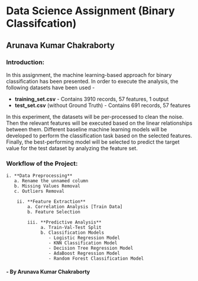 # Data Science Assignment (Binary Classifcation)
## Arunava Kumar Chakraborty


### Introduction:

In this assignment, the machine learning-based approach for binary classification has been presented. In order to execute the analysis, the following datasets have been used - 
- **training_set.csv** - Contains 3910 records, 57 features, 1 output
- **test_set.csv** (without Ground Truth) - Contains 691 records, 57 features

In this experiment, the datasets will be per-processed to clean the noise. Then the relevant features will be executed based on the linear relationships between them. Different baseline machine learning models will be developed to perform the classification task based on the selected features. Finally, the best-performing model will be selected to predict the target value for the test dataset by analyzing the feature set.


### Workflow of the Project:

    i. **Data Preprocessing**
       a. Rename the unnamed column
       b. Missing Values Removal
       c. Outliers Removal

        ii. **Feature Extraction**
            a. Correlation Analysis [Train Data]
            b. Feature Selection
    
            iii. **Predictive Analysis**
                 a. Train-Val-Test Split
                 b. Classification Models
                    - Logistic Regression Model
                    - KNN Classification Model
                    - Decision Tree Regression Model
                    - AdaBoost Regression Model
                    - Random Forest Classification Model
                    
#### - By Arunava Kumar Chakraborty
